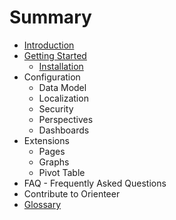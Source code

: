 # Summary

* [Introduction](README.md)
* [Getting Started](getting_started.md)
   * [Installation](installation.md)
* Configuration
   * Data Model
   * Localization
   * Security
   * Perspectives
   * Dashboards
* Extensions
   * Pages
   * Graphs
   * Pivot Table
* FAQ - Frequently Asked Questions
* Contribute to Orienteer
* [Glossary](GLOSSARY.md)

